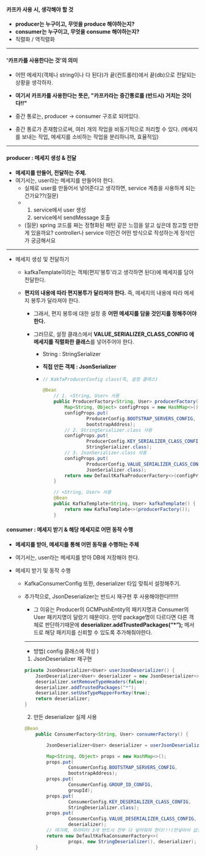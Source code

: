 

#### 카프카 사용 시, 생각해야 할 것

- **producer는 누구이고, 무엇을 produce 해야하는지?**
- **consumer는 누구이고, 무엇을 consume 해야하는지?**
- 직렬화 / 역직렬화

---

#### '카프카를 사용한다는 것'의 의미

- 어떤 메세지(객체나 string이나 다 된다)가 끝(컨트롤러)에서 끝(db)으로 전달되는 상황을 생각하자.
- **여기서 카프카를 사용한다는 뜻은, "카프카라는 중간통로를 (반드시) 거치는 것이다!!"**
- 중간 통로는, producer -> consumer 구조로 되어있다.

- 중간 통로가 존재함으로써, 여러 개의 작업을 비동기적으로 처리할 수 있다. (메세지를 보내는 작업, 메세지를 소비하는 작업을 분리하니까, 효율적임)



---

#### producer : 메세지 생성 & 전달

- **메세지를 만들어, 전달하는 주체.**
- 여기서는, user라는 메세지를 만들어야 한다.
  - 실제로 user를 만들어서 넣어준다고 생각하면, service 계층을 사용하게 되는건가요??(질문)
  - 1. service에서 user 생성
    2. service에서 sendMessage 호출
  - (질문) spring 코드를 짜는 정형화된 패턴 같은 느낌을 알고 싶은데 참고할 만한게 있을까요? controller나 service 이런건 어떤 방식으로 작성하는게 정석인가 궁금해서요

---

- 메세지 생성 및 전달하기

  - kafkaTemplate이라는 객체(편지'봉투'라고 생각하면 된다)에 메세지를 담아 전달한다.

  - **편지의 내용에 따라 편지봉투가 달라져야 한다.** 즉, 메세지의 내용에 따라 메세지 봉투가 달라져야 한다.

    - 그래서, 편지 봉투에 대한 설정 중 **어떤 메세지를 담을 것인지를 정해주어야 한다.**

    - 그러므로, 설정 클래스에서 **VALUE_SERIALIZER_CLASS_CONFIG 에 메세지를 직렬화한 클래스**를 넣어주어야 한다.

      - String : StringSerializer
      
      - **직접 만든 객체 : JsonSerializer**
      
      - ```java
        // KakfaProducerConfig class(즉, 설정 클래스)
        
        @Bean
        	// 1. <String, User> 사용
            public ProducerFactory<String, User> producerFactory() {
                Map<String, Object> configProps = new HashMap<>();
                configProps.put(
                        ProducerConfig.BOOTSTRAP_SERVERS_CONFIG,
                        bootstrapAddress);
                // 2. StringSerializer.class 사용
                configProps.put(
                        ProducerConfig.KEY_SERIALIZER_CLASS_CONFIG,
                        StringSerializer.class);
                // 3. JsonSerializer.class 사용
                configProps.put(
                        ProducerConfig.VALUE_SERIALIZER_CLASS_CONFIG,
                        JsonSerializer.class);
                return new DefaultKafkaProducerFactory<>(configProps);
            }
        
        	// <String, User> 사용
            @Bean
            public KafkaTemplate<String, User> kafkaTemplate() {
                return new KafkaTemplate<>(producerFactory());
            }
        ```
      
        
      





#### consumer : 메세지 받기 & 해당 메세지로 어떤 동작 수행

- **메세지를 받아, 메세지를 통해 어떤 동작을 수행하는 주체**
- 여기서는, user라는 메세지를 받아 DB에 저장해야 한다.



- 메세지 받기 및 동작 수행

  - KafkaConsumerConfig 또한, deserializer 타입 맞춰서 설정해주기.

  - 추가적으로, JsonDeserializer는 반드시 재구현 후 사용해야한다!!!!!!

    - 그 이유는 Producer의 GCMPushEntity의 패키지명과 Consumer의 User 패키지명이 달랐기 때문이다. 만약 package명이 다르다면 다른 객체로 판단하기때문에 **deserializer.addTrustedPackages(“\*”);** 메서드로 해당 패키지를 신뢰할 수 있도록 추가해줘야한다. 

    ---

    - 방법( config 클래스에 작성 ) 

    1.  JsonDeserializer 재구현

    ```java
    private JsonDeserializer<User> userJsonDeserializer() {
    	JsonDeserializer<User> deserializer = new JsonDeserializer<>(User.class);
    	deserializer.setRemoveTypeHeaders(false);
    	deserializer.addTrustedPackages("*");
    	deserializer.setUseTypeMapperForKey(true);
    	return deserializer;
    }
    ```

    2. 만든 deserializer 실제 사용

    ```java
    @Bean
        public ConsumerFactory<String, User> consumerFactory() {
    
            JsonDeserializer<User> deserializer = userJsonDeserializer();
    
            Map<String, Object> props = new HashMap<>();
            props.put(
                    ConsumerConfig.BOOTSTRAP_SERVERS_CONFIG,
                    bootstrapAddress);
            props.put(
                    ConsumerConfig.GROUP_ID_CONFIG,
                    groupId);
            props.put(
                    ConsumerConfig.KEY_DESERIALIZER_CLASS_CONFIG,
                    StringDeserializer.class);
            props.put(
                    ConsumerConfig.VALUE_DESERIALIZER_CLASS_CONFIG,
                    deserializer);
    		// 여기에, 파라미터 3개 반드시 전부 다 넣어줘야 한다!!!(안넣어서 삽질..)
            return new DefaultKafkaConsumerFactory<>(
                    props, new StringDeserializer(), deserializer);
        }
    ```

    



